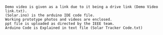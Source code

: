     Demo video is given as a link due to it being a drive link (Demo Video link.txt). 
	(Solar.ino) is the arduino IDE code file. 
	Working prototype photos and videos are enclosed.
	ppt file is uploaded as directed by the IEEE team.
	Arduino Code is Explained in text file (Solar Tracker Code.txt)
